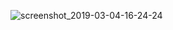 ![screenshot_2019-03-04-16-24-24](https://user-images.githubusercontent.com/36129452/53730316-63fdb300-3e99-11e9-8cde-a9496cdfc9f3.png)

